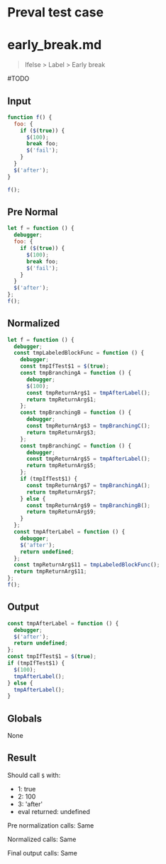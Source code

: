 # Preval test case

# early_break.md

> Ifelse > Label > Early break
>
> 

#TODO

## Input

`````js filename=intro
function f() {
  foo: {
    if ($(true)) {
      $(100);
      break foo;
      $('fail');
    }
  }
  $('after');
}

f();
`````

## Pre Normal

`````js filename=intro
let f = function () {
  debugger;
  foo: {
    if ($(true)) {
      $(100);
      break foo;
      $('fail');
    }
  }
  $('after');
};
f();
`````

## Normalized

`````js filename=intro
let f = function () {
  debugger;
  const tmpLabeledBlockFunc = function () {
    debugger;
    const tmpIfTest$1 = $(true);
    const tmpBranchingA = function () {
      debugger;
      $(100);
      const tmpReturnArg$1 = tmpAfterLabel();
      return tmpReturnArg$1;
    };
    const tmpBranchingB = function () {
      debugger;
      const tmpReturnArg$3 = tmpBranchingC();
      return tmpReturnArg$3;
    };
    const tmpBranchingC = function () {
      debugger;
      const tmpReturnArg$5 = tmpAfterLabel();
      return tmpReturnArg$5;
    };
    if (tmpIfTest$1) {
      const tmpReturnArg$7 = tmpBranchingA();
      return tmpReturnArg$7;
    } else {
      const tmpReturnArg$9 = tmpBranchingB();
      return tmpReturnArg$9;
    }
  };
  const tmpAfterLabel = function () {
    debugger;
    $('after');
    return undefined;
  };
  const tmpReturnArg$11 = tmpLabeledBlockFunc();
  return tmpReturnArg$11;
};
f();
`````

## Output

`````js filename=intro
const tmpAfterLabel = function () {
  debugger;
  $('after');
  return undefined;
};
const tmpIfTest$1 = $(true);
if (tmpIfTest$1) {
  $(100);
  tmpAfterLabel();
} else {
  tmpAfterLabel();
}
`````

## Globals

None

## Result

Should call `$` with:
 - 1: true
 - 2: 100
 - 3: 'after'
 - eval returned: undefined

Pre normalization calls: Same

Normalized calls: Same

Final output calls: Same
